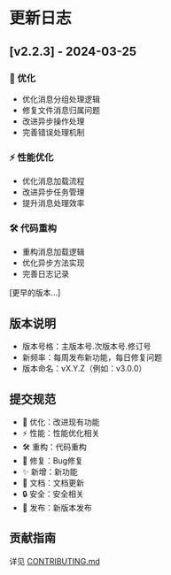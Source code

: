 # 更新日志

## [v2.2.3] - 2024-03-25
### 🔧 优化
- 优化消息分组处理逻辑
- 修复文件消息归属问题
- 改进异步操作处理
- 完善错误处理机制

### ⚡️ 性能优化
- 优化消息加载流程
- 改进异步任务管理
- 提升消息处理效率

### 🛠️ 代码重构
- 重构消息加载逻辑
- 优化异步方法实现
- 完善日志记录

[更早的版本...]

## 版本说明
- 版本号格：主版本号.次版本号.修订号
- 新频率：每周发布新功能，每日修复问题
- 版本命名：vX.Y.Z（例如：v3.0.0）

## 提交规范
- 🔧 优化：改进现有功能
- ⚡️ 性能：性能优化相关
- 🛠️ 重构：代码重构
- 🐛 修复：Bug修复
- ✨ 新增：新功能
- 📝 文档：文档更新
- 🔒 安全：安全相关
- 🚀 发布：新版本发布

## 贡献指南
详见 [CONTRIBUTING.md](docs/CONTRIBUTING.md)
  